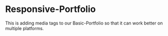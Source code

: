 # Responsive-Portfolio
This is adding media tags to our Basic-Portfolio so that it can work better on multiple platforms.
